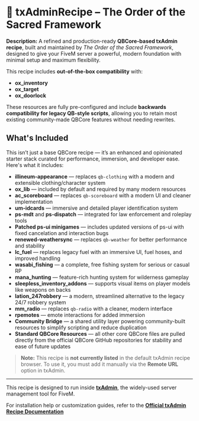 # 🧪 txAdminRecipe – The Order of the Sacred Framework

**Description:**
A refined and production-ready **QBCore-based txAdmin recipe**, built and maintained by *The Order of the Sacred Framework*, designed to give your FiveM server a powerful, modern foundation with minimal setup and maximum flexibility.

This recipe includes **out-of-the-box compatibility** with:

* **ox\_inventory**
* **ox\_target**
* **ox\_doorlock**

These resources are fully pre-configured and include **backwards compatibility for legacy QB-style scripts**, allowing you to retain most existing community-made QBCore features without needing rewrites.

## What's Included

This isn’t just a base QBCore recipe — it’s an enhanced and opinionated starter stack curated for performance, immersion, and developer ease. Here's what it includes:

* **illineum-appearance** — replaces `qb-clothing` with a modern and extensible clothing/character system
* **ox\_lib** — included by default and required by many modern resources
* **ac\_scoreboard** — replaces `qb-scoreboard` with a modern UI and cleaner implementation
* **um-idcards** — immersive and detailed player identification system
* **ps-mdt** and **ps-dispatch** — integrated for law enforcement and roleplay tools
* **Patched ps-ui minigames** — includes updated versions of ps-ui with fixed cancelation and interaction bugs
* **renewed-weathersync** — replaces `qb-weather` for better performance and stability
* **lc\_fuel** — replaces legacy fuel with an immersive UI, fuel hoses, and improved handling
* **wasabi\_fishing** — a complete, free fishing system for serious or casual RP
* **mana\_hunting** — feature-rich hunting system for wilderness gameplay
* **sleepless\_inventory\_addons** — supports visual items on player models like weapons on backs
* **lation\_247robbery** — a modern, streamlined alternative to the legacy 24/7 robbery system
* **mm\_radio** — replaces `qb-radio` with a cleaner, modern interface
* **rpemotes** — emote interactions for added immersion
* **Community Bridge** — a shared utility layer powering community-built resources to simplify scripting and reduce duplication
* **Standard QBCore Resources** — all other core QBCore files are pulled directly from the official QBCore GitHub repositories for stability and ease of future updates

> **Note:** This recipe is **not currently listed** in the default txAdmin recipe browser.
> To use it, you must add it manually via the **Remote URL** option in txAdmin.

---

This recipe is designed to run inside [**txAdmin**](https://github.com/tabarra/txAdmin), the widely-used server management tool for FiveM.

For installation help or customization guides, refer to the
[**Official txAdmin Recipe Documentation**](https://github.com/tabarra/txAdmin/blob/master/docs/recipe.md)
